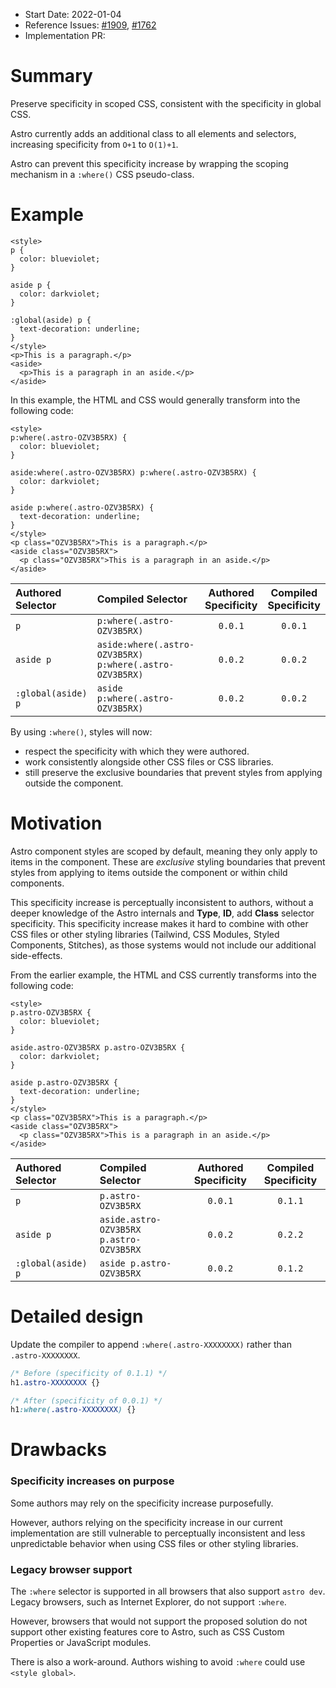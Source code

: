- Start Date: 2022-01-04
- Reference Issues: [#1909](https://github.com/withastro/astro/issues/1909), [#1762](https://github.com/withastro/astro/issues/1762)
- Implementation PR: 



# Summary

Preserve specificity in scoped CSS, consistent with the specificity in global CSS.

Astro currently adds an additional class to all elements and selectors, increasing specificity from `O+1` to `O(1)+1`.

Astro can prevent this specificity increase by wrapping the scoping mechanism in a `:where()` CSS pseudo-class.



# Example

```astro
<style>
p {
  color: blueviolet;
}

aside p {
  color: darkviolet;
}

:global(aside) p {
  text-decoration: underline;
}
</style>
<p>This is a paragraph.</p>
<aside>
  <p>This is a paragraph in an aside.</p>
</aside>
```

In this example, the HTML and CSS would generally transform into the following code:

```astro
<style>
p:where(.astro-OZV3B5RX) {
  color: blueviolet;
}

aside:where(.astro-OZV3B5RX) p:where(.astro-OZV3B5RX) {
  color: darkviolet;
}

aside p:where(.astro-OZV3B5RX) {
  text-decoration: underline;
}
</style>
<p class="OZV3B5RX">This is a paragraph.</p>
<aside class="OZV3B5RX">
  <p class="OZV3B5RX">This is a paragraph in an aside.</p>
</aside>
```

| Authored Selector  | Compiled Selector                                                                   | Authored Specificity | Compiled Specificity |
|:------------------ |:----------------------------------------------------------------------------------- |:--------------------:|:--------------------:|
| `p`                | `p:where(.astro-OZV3B5RX)`                                            | `0.0.1`              | `0.0.1`              |
| `aside p`          | `aside:where(.astro-OZV3B5RX) p:where(.astro-OZV3B5RX)` | `0.0.2`              | `0.0.2`              |
| `:global(aside) p` | `aside p:where(.astro-OZV3B5RX)`                                      | `0.0.2`              | `0.0.2`              |


By using `:where()`, styles will now:

- respect the specificity with which they were authored.
- work consistently alongside other CSS files or CSS libraries.
- still preserve the exclusive boundaries that prevent styles from applying outside the component.



# Motivation

Astro component styles are scoped by default, meaning they only apply to items in the component.
These are _exclusive_ styling boundaries that prevent styles from applying to items outside the component or within child components.

This specificity increase is perceptually inconsistent to authors, without a deeper knowledge of the Astro internals and **Type**, **ID**, add **Class** selector specificity.
This specificity increase makes it hard to combine with other CSS files or other styling libraries (Tailwind, CSS Modules, Styled Components, Stitches), as those systems would not include our additional side-effects.

From the earlier example, the HTML and CSS currently transforms into the following code:

```astro
<style>
p.astro-OZV3B5RX {
  color: blueviolet;
}

aside.astro-OZV3B5RX p.astro-OZV3B5RX {
  color: darkviolet;
}

aside p.astro-OZV3B5RX {
  text-decoration: underline;
}
</style>
<p class="OZV3B5RX">This is a paragraph.</p>
<aside class="OZV3B5RX">
  <p class="OZV3B5RX">This is a paragraph in an aside.</p>
</aside>
```

| Authored Selector  | Compiled Selector                                                   | Authored Specificity | Compiled Specificity |
|:------------------ |:------------------------------------------------------------------- |:--------------------:|:--------------------:|
| `p`                | `p.astro-OZV3B5RX`                                    | `0.0.1`              | `0.1.1`              |
| `aside p`          | `aside.astro-OZV3B5RX p.astro-OZV3B5RX` | `0.0.2`              | `0.2.2`              |
| `:global(aside) p` | `aside p.astro-OZV3B5RX`                              | `0.0.2`              | `0.1.2`              |



# Detailed design

Update the compiler to append `:where(.astro-XXXXXXXX)` rather than `.astro-XXXXXXXX`.

```css
/* Before (specificity of 0.1.1) */
h1.astro-XXXXXXXX {}

/* After (specificity of 0.0.1) */
h1:where(.astro-XXXXXXXX) {}
```



# Drawbacks



### Specificity increases on purpose

Some authors may rely on the specificity increase purposefully.

However, authors relying on the specificity increase in our current implementation are still vulnerable to perceptually inconsistent and less unpredictable behavior when using CSS files or other styling libraries.



### Legacy browser support

The `:where` selector is supported in all browsers that also support `astro dev`. Legacy browsers, such as Internet Explorer, do not support `:where`.

However, browsers that would not support the proposed solution do not support other existing features core to Astro, such as CSS Custom Properties or JavaScript modules.

There is also a work-around. Authors wishing to avoid `:where` could use `<style global>`.
